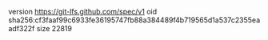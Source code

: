 version https://git-lfs.github.com/spec/v1
oid sha256:cf3faaf99c6933fe36195747fb88a384489f4b719565d1a537c2355eaadf322f
size 22819
